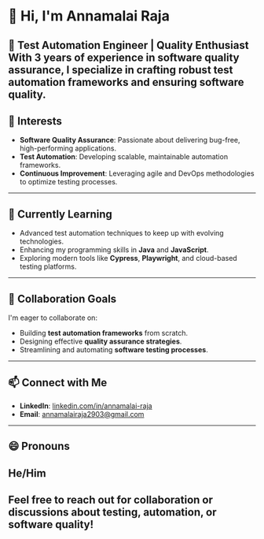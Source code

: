 # 👋 Hi, I'm Annamalai Raja  

🚀 **Test Automation Engineer | Quality Enthusiast**  
With 3 years of experience in software quality assurance, I specialize in crafting robust test automation frameworks and ensuring software quality.  
---
## 👀 Interests  
- **Software Quality Assurance**: Passionate about delivering bug-free, high-performing applications.  
- **Test Automation**: Developing scalable, maintainable automation frameworks.  
- **Continuous Improvement**: Leveraging agile and DevOps methodologies to optimize testing processes.  
---
## 🌱 Currently Learning  
- Advanced test automation techniques to keep up with evolving technologies.  
- Enhancing my programming skills in **Java** and **JavaScript**.  
- Exploring modern tools like **Cypress**, **Playwright**, and cloud-based testing platforms.  
---
## 💞️ Collaboration Goals  
I'm eager to collaborate on:  
- Building **test automation frameworks** from scratch.  
- Designing effective **quality assurance strategies**.  
- Streamlining and automating **software testing processes**.  
---
## 📫 Connect with Me  
- **LinkedIn**: [linkedin.com/in/annamalai-raja](https://www.linkedin.com/in/annamalai-raja)  
- **Email**: [annamalairaja2903@gmail.com](mailto:annamalairaja2903@gmail.com)  
---
## 😄 Pronouns  
He/Him  
---
Feel free to reach out for collaboration or discussions about testing, automation, or software quality!  
--- 

